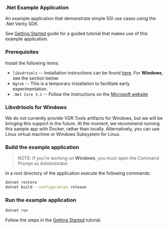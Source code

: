 ### .Net Example Application

An example application that demonstrate simple SSI use cases using the .Net Verity SDK.

See [Getting Started](../../../docs/getting-started/getting-started.md) guide for a guided tutorial that makes use of this example application.

### Prerequisites

Install the following items:
* `libvdrtools` -- Installation instructions can be found [here](https://gitlab.com/evernym/verity/vdr-tools#installing). For **Windows**, see the section below.
* `Ngrok` -- This is a temporary installation to facilitate early experimentation.
* `.Net Core 3.1` -- Follow the instructions on the [Microsoft website](https://docs.microsoft.com/en-us/dotnet/core/install)

### Libvdrtools for Windows

We do not currently provide VDR Tools artifacts for Windows, but we will be bringing this support in the future. At the moment, we recommend running this sample app with Docker, rather than locally. Alternatively, you can use Linux virtual machine or Windows Subsystem for Linux. 

### Build the example application

> NOTE: If you're working on **Windows**, you must open the Command Prompt as Administrator

In a root directory of the application execute the following commands:
```sh  
dotnet restore
dotnet build --configuration release
```  

### Run the example application
```sh
dotnet run
```

Follow the steps in the [Getting Started](../../../docs/getting-started/getting-started.md) tutorial.
